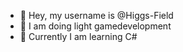 - 👋 Hey, my username is @Higgs-Field
- 👀 I am doing light gamedevelopment
- 🌱 Currently I am learning C#
